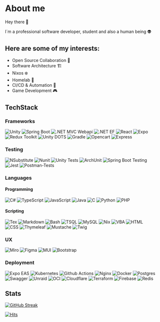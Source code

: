 # About me

Hey there 👋

I´m a professional software developer, student and also a human being 👽

## Here are some of my interests:
- Open Source Collaboration 🤝
- Software Architecture 🏗️
- Nixos ❄️
- Homelab 🔌
- CI/CD & Automation 🤖
- Game Development 🎮

## TechStack

### Frameworks
![Unity](https://img.shields.io/badge/unity-%23000000.svg?style=for-the-badge&logo=unity&logoColor=white)
![Spring Boot](https://img.shields.io/badge/spring%20Boot-%236DB33F.svg?style=for-the-badge&logo=spring&logoColor=white)
![.NET MVC Webapi](https://img.shields.io/badge/MVC%20WebApi-512BD4?style=for-the-badge&logo=dotnet)
![.NET EF](https://img.shields.io/badge/EF-512BD4?style=for-the-badge&logo=dotnet)
![React](https://img.shields.io/badge/react.ts-%2320232a.svg?style=for-the-badge&logo=react&logoColor=%2361DAFB)
![Expo](https://img.shields.io/badge/expo-1C1E24?style=for-the-badge&logo=expo&logoColor=#D04A37)
![Redux Toolkit](https://img.shields.io/badge/RTK-%23593d88.svg?style=for-the-badge&logo=redux&logoColor=white)
![Unity DOTS](https://img.shields.io/badge/DOTS-%23000000.svg?style=for-the-badge&logo=unity&logoColor=white)
![Gradle](https://img.shields.io/badge/Gradle-02303A.svg?style=for-the-badge&logo=Gradle&logoColor=white)
![Opencart](https://img.shields.io/badge/opencart-%230099ee.svg?style=for-the-badge&labelColor=black)
![Express](https://img.shields.io/badge/express.ts-%23404d59.svg?style=for-the-badge&logo=express&logoColor=%2361DAFB)

### Testing
![NSubstitute](https://img.shields.io/badge/NSubstitude-512BD4?style=for-the-badge&logo=.net&logoColor=white)
![Nunit](https://img.shields.io/badge/NUnit-512BD4?style=for-the-badge&logo=.net&logoColor=white)
![Unity Tests](https://img.shields.io/badge/unity-%23000000.svg?style=for-the-badge&logo=unity&logoColor=white)
![ArchUnit](https://img.shields.io/badge/ArchUnit-%236DB33F.svg?style=for-the-badge&logo=spring&logoColor=white)
![Spring Boot Testing](https://img.shields.io/badge/Spring-%236DB33F.svg?style=for-the-badge&logo=spring&logoColor=white)
![Jest](https://img.shields.io/badge/-jest-%23C21325?style=for-the-badge&logo=jest&logoColor=white)
![Postman-Tests](https://img.shields.io/badge/Tests-FF6C37?style=for-the-badge&logo=postman&logoColor=white)


### Languages

#### Programming
![C#](https://img.shields.io/badge/c%23-%23239120.svg?style=for-the-badge&logo=c-sharp&logoColor=white)
![TypeScript](https://img.shields.io/badge/typescript-%23007ACC.svg?style=for-the-badge&logo=typescript&logoColor=white)
![JavaScript](https://img.shields.io/badge/javascript-%23323330.svg?style=for-the-badge&logo=javascript&logoColor=%23F7DF1E)
![Java](https://img.shields.io/badge/java-%23ED8B00.svg?style=for-the-badge&logo=java&logoColor=white)
![C](https://img.shields.io/badge/c-%2300599C.svg?style=for-the-badge&logo=c&logoColor=white)
![Python](https://img.shields.io/badge/python-3670A0?style=for-the-badge&logo=python&logoColor=ffdd54)
![PHP](https://img.shields.io/badge/php-%23777BB4.svg?style=for-the-badge&logo=php&logoColor=white)

#### Scripting
![Tex](https://img.shields.io/badge/TEX-%23008080.svg?style=for-the-badge&logo=latex&logoColor=white)
![Markdown](https://img.shields.io/badge/md-%23000000.svg?style=for-the-badge&logo=markdown&logoColor=white)
![Bash](https://img.shields.io/badge/bash-%23121011.svg?style=for-the-badge&logo=gnu-bash&logoColor=white)
![TSQL](https://img.shields.io/badge/TSQL-CC2927?style=for-the-badge&logo=microsoft%20sql%20server&logoColor=white)
![MySQL](https://img.shields.io/badge/mysql-%234479A1.svg?style=for-the-badge&logo=mysql&logoColor=white)
![Nix](https://img.shields.io/badge/NIX-5277C3.svg?style=for-the-badge&logo=NixOS&logoColor=white)
![VBA](https://img.shields.io/badge/VBA-D83B01?style=for-the-badge&logo=microsoft-office&logoColor=white)
![HTML](https://img.shields.io/badge/html-%23E34F26.svg?style=for-the-badge&logo=html5&logoColor=white)
![CSS](https://img.shields.io/badge/css-%231572B6.svg?style=for-the-badge&logo=css3&logoColor=white)
![Thymeleaf](https://img.shields.io/badge/Thymeleaf-%23005C0F.svg?style=for-the-badge&logo=Thymeleaf&logoColor=white)
![Mustache](https://img.shields.io/badge/mustache-%23000000.svg?style=for-the-badge)
![Twig](https://img.shields.io/badge/twig-%23000000.svg?style=for-the-badge&logo=Symfony&logoColor=white)

### UX
![Miro](https://img.shields.io/badge/Miro-yellow?style=for-the-badge&logo=miro)
![Figma](https://img.shields.io/badge/figma-%23333333.svg?style=for-the-badge&logo=figma&logoColor=white)
![MUI](https://img.shields.io/badge/MUI-%230081CB.svg?style=for-the-badge&logo=mui&logoColor=white)
![Bootstrap](https://img.shields.io/badge/bootstrap-%238511FA.svg?style=for-the-badge&logo=bootstrap&logoColor=white)

### Deployment
![Expo EAS](https://img.shields.io/badge/expo%20eas-1C1E24?style=for-the-badge&logo=expo&logoColor=#D04A37)
![Kubernetes](https://img.shields.io/badge/K8s-%23326ce5.svg?style=for-the-badge&logo=kubernetes&logoColor=white)
![Github Actions](https://img.shields.io/badge/actions-121013?style=for-the-badge&logo=github&logoColor=white)
![Nginx](https://img.shields.io/badge/nginx-%23009639.svg?style=for-the-badge&logo=nginx&logoColor=white)
![Docker](https://img.shields.io/badge/docker-%230db7ed.svg?style=for-the-badge&logo=docker&logoColor=white)
![Postgres](https://img.shields.io/badge/postgres-%23316192.svg?style=for-the-badge&logo=postgresql&logoColor=white)
![Swagger](https://img.shields.io/badge/-Swagger-%23Clojure?style=for-the-badge&logo=swagger&logoColor=white)
![Unraid](https://img.shields.io/badge/unraid-%23F15A2C.svg?style=for-the-badge&logo=unraid&logoColor=white)
![OCI](https://img.shields.io/badge/OCI-F80000?style=for-the-badge&logo=oracle&logoColor=white)
![Cloudflare](https://img.shields.io/badge/Cloudflare-F38020?style=for-the-badge&logo=Cloudflare&logoColor=white)
![Terraform](https://img.shields.io/badge/terraform-%235835CC.svg?style=for-the-badge&logo=terraform&logoColor=white)
![Firebase](https://img.shields.io/badge/Firebase-yellow?style=for-the-badge&logo=Firebase&logoColor=white)
![Redis](https://img.shields.io/badge/redis-%23DD0031.svg?style=for-the-badge&logo=redis&logoColor=white)

## Stats

[![GitHub Streak](http://github-readme-streak-stats.herokuapp.com?user=themassiveone&theme=dark)](https://git.io/streak-stats)

[![Hits](https://hits.seeyoufarm.com/api/count/incr/badge.svg?url=https%3A%2F%2Fgithub.com%2Fthemassiveone%2Fhit-counter&count_bg=%2379C83D&title_bg=%23555555&icon=github.svg&icon_color=%23E7E7E7&title=Profile+Views&edge_flat=false)](https://hits.seeyoufarm.com)
